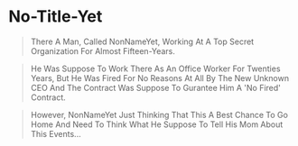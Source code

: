 # No-Title-Yet

> There A Man, Called NonNameYet, Working At A Top Secret Organization For Almost Fifteen-Years.

> He Was Suppose To Work There As An Office Worker For Twenties Years, But He Was Fired For No Reasons At All By The New Unknown CEO And The Contract Was Suppose To Gurantee Him A 'No Fired' Contract.

> However, NonNameYet Just Thinking That This A Best Chance To Go Home And Need To Think What He Suppose To Tell His Mom About This Events...
